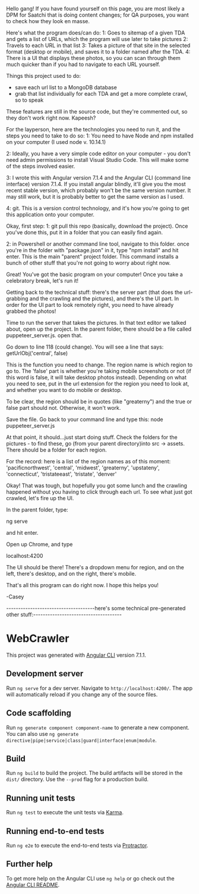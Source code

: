 Hello gang! If you have found yourself on this page, you are most likely a DPM for Saatchi that is doing content changes; for QA purposes, you want to check how they look en masse.

Here's what the program does/can do:
1: Goes to sitemap of a given TDA and gets a list of URLs, which the program will use later to take pictures
2: Travels to each URL in that list
3: Takes a picture of that site in the selected format (desktop or mobile), and saves it to a folder named after the TDA.
4: There is a UI that displays these photos, so you can scan through them much quicker than if you had to navigate to each URL yourself.

Things this project used to do:
- save each url list to a MongoDB database
- grab that list individually for each TDA and get a more complete crawl, so to speak

These features are still in the source code, but they're commented out, so they don't work right now. Kapeesh?

For the layperson, here are the technologies you need to run it, and the steps you need to take to do so:
1: You need to have Node and npm installed on your computer (I used node v. 10.14.1)

2: Ideally, you have a very simple code editor on your computer - you don't need admin permissions to install Visual Studio Code. This will make some of the steps involved easier.

3: I wrote this with Angular version 7.1.4 and the Angular CLI (command line interface) version 7.1.4. If you install angular blindly, it'll give you the most recent stable version, which probably won't be the same version number. It may still work, but it is probably better to get the same version as I used.

4: git. This is a version control technology, and it's how you're going to get this application onto your computer.

Okay, first step:
1: git pull this repo (basically, download the project). Once you've done this, put it in a folder that you can easily find again.

2: in Powershell or another command line tool, navigate to this folder. once you're in the folder with "package.json" in it, type "npm install" and hit enter. This is the main "parent" project folder. This command installs a bunch of other stuff that you're not going to worry about right now.

Great! You've got the basic program on your computer! Once you take a celebratory break, let's run it!

Getting back to the technical stuff: there's the server part (that does the url-grabbing and the crawling and the pictures), and there's the UI part. In order for the UI part to look remotely right, you need to have already grabbed the photos!

Time to run the server that takes the pictures. In that text editor we talked about, open up the project. In the parent folder, there should be a file called puppeteer_server.js. open that.

Go down to line 118 (could change). You will see a line that says: getUrlObj('central', false)

This is the function you need to change. The region name is which region to go to. The 'false' part is whether you're taking mobile screenshots or not (if this word is false, it will take desktop photos instead). Depending on what you need to see, put in the url extension for the region you need to look at, and whether you want to do mobile or desktop.

To be clear, the region should be in quotes (like "greaterny") and the true or false part should not. Otherwise, it won't work.

Save the file. Go back to your command line and type this:
node puppeteer_server.js

At that point, it should...just start doing stuff. Check the folders for the pictures - to find these, go (from your parent directory)into src -> assets. There should be a folder for each region.

For the record: here is a list of the region names as of this moment:
'pacificnorthwest', 'central', 'midwest',
'greaterny', 'upstateny', 'connecticut', 
'tristateeast', 'tristate', 'denver'

Okay! That was tough, but hopefully you got some lunch and the crawling happened without you having to click through each url.
To see what just got crawled, let's fire up the UI.

In the parent folder, type:

ng serve

and hit enter.

Open up Chrome, and type

localhost:4200

The UI should be there! There's a dropdown menu for region, and on the left, there's desktop, and on the right, there's mobile.

That's all this program can do right now. I hope this helps you!

-Casey



-------------------------------------here's some technical pre-generated other stuff:-------------------------------------
# WebCrawler

This project was generated with [Angular CLI](https://github.com/angular/angular-cli) version 7.1.1.

## Development server

Run `ng serve` for a dev server. Navigate to `http://localhost:4200/`. The app will automatically reload if you change any of the source files.

## Code scaffolding

Run `ng generate component component-name` to generate a new component. You can also use `ng generate directive|pipe|service|class|guard|interface|enum|module`.

## Build

Run `ng build` to build the project. The build artifacts will be stored in the `dist/` directory. Use the `--prod` flag for a production build.

## Running unit tests

Run `ng test` to execute the unit tests via [Karma](https://karma-runner.github.io).

## Running end-to-end tests

Run `ng e2e` to execute the end-to-end tests via [Protractor](http://www.protractortest.org/).

## Further help

To get more help on the Angular CLI use `ng help` or go check out the [Angular CLI README](https://github.com/angular/angular-cli/blob/master/README.md).
